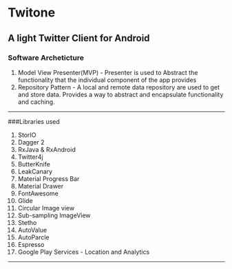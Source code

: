 # Twitone 

## A light Twitter Client for Android

### Software Archeticture

1. Model View Presenter(MVP) - Presenter is used to Abstract the functionality that the individual component of the app provides
2. Repository Pattern - A local and remote data repository are used to get and store data. Provides a way to abstract and encapsulate functionality and caching.

----------------------------------------------------------------------------------------------------

###Libraries used

1.  StorIO
2.  Dagger 2
3.  RxJava & RxAndroid
4.  Twitter4j
5.  ButterKnife
6.  LeakCanary
7.  Material Progress Bar
8.  Material Drawer
9.  FontAwesome
10. Glide
11. Circular Image view
12. Sub-sampling ImageView
13. Stetho
14. AutoValue
15. AutoParcle
16. Espresso
17. Google Play Services - Location and Analytics

----------------------------------------------------------------------------------------------------

